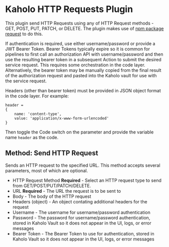 # Kaholo HTTP Requests Plugin
This plugin send HTTP Requests using any of HTTP Request methods - GET, POST, PUT, PATCH, or DELETE. The plugin makes use of [npm package request](https://www.npmjs.com/package/request) to do this.

If authentication is required, use either username/password or provide a JWT Bearer Token. Bearer Tokens typically expire so it is common for pipelines to first call an authorization API with username/password and then use the resulting bearer token in a subsequent Action to submit the desired service request. This requires some orchestration in the code layer. Alternatively, the bearer token may be manually copied from the final result of the authorization request and pasted into the Kaholo vault for use with the service request.

Headers (other than bearer token) must be provided in JSON object format in the code layer. For example:

    header =
    {
        name: 'content-type',
        value: 'application/x-www-form-urlencoded'
    }

Then toggle the Code switch on the parameter and provide the variable name `header` as the code.

## Method: Send HTTP Request
Sends an HTTP request to the specified URL. This method accepts several parameters, most of which are optional.
* HTTP Request Method **Required** - Select an HTTP request type to send from GET/POST/PUT/PATCH/DELETE.
* URL **Required** - The URL the request is to be sent to
* Body - The body of the HTTP request
* Headers (object) - An object contating additional headers for the request
* Username - The username for username/password authentication
* Password - The password for username/password authentication, stored in Kaholo Vault so it does not appear in the UI, logs, or error messages
* Bearer Token - The Bearer Token to use for authentication, stored in Kaholo Vault so it does not appear in the UI, logs, or error messages
